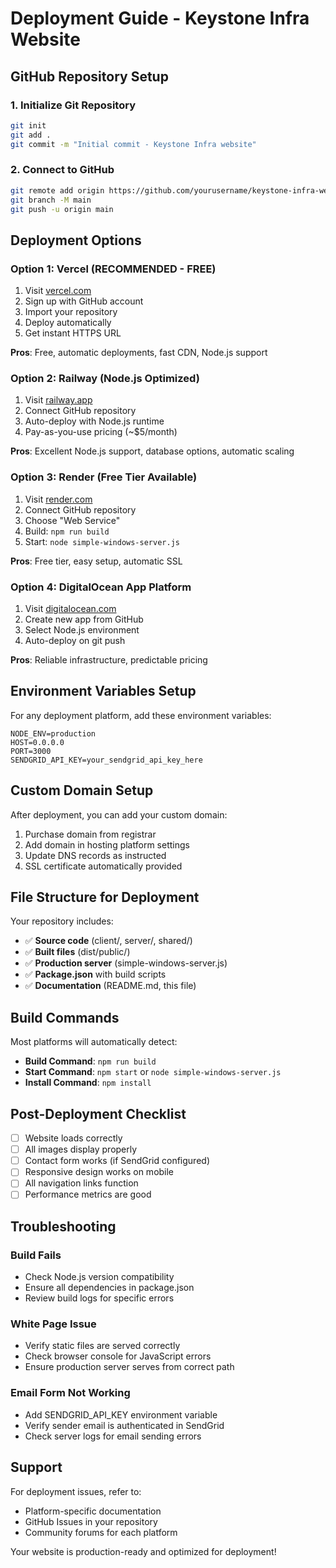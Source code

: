 # Deployment Guide - Keystone Infra Website

## GitHub Repository Setup

### 1. Initialize Git Repository
```bash
git init
git add .
git commit -m "Initial commit - Keystone Infra website"
```

### 2. Connect to GitHub
```bash
git remote add origin https://github.com/yourusername/keystone-infra-website.git
git branch -M main
git push -u origin main
```

## Deployment Options

### Option 1: Vercel (RECOMMENDED - FREE)
1. Visit [vercel.com](https://vercel.com)
2. Sign up with GitHub account
3. Import your repository
4. Deploy automatically
5. Get instant HTTPS URL

**Pros**: Free, automatic deployments, fast CDN, Node.js support

### Option 2: Railway (Node.js Optimized)
1. Visit [railway.app](https://railway.app)
2. Connect GitHub repository
3. Auto-deploy with Node.js runtime
4. Pay-as-you-use pricing (~$5/month)

**Pros**: Excellent Node.js support, database options, automatic scaling

### Option 3: Render (Free Tier Available)
1. Visit [render.com](https://render.com)
2. Connect GitHub repository
3. Choose "Web Service"
4. Build: `npm run build`
5. Start: `node simple-windows-server.js`

**Pros**: Free tier, easy setup, automatic SSL

### Option 4: DigitalOcean App Platform
1. Visit [digitalocean.com](https://digitalocean.com)
2. Create new app from GitHub
3. Select Node.js environment
4. Auto-deploy on git push

**Pros**: Reliable infrastructure, predictable pricing

## Environment Variables Setup

For any deployment platform, add these environment variables:

```
NODE_ENV=production
HOST=0.0.0.0
PORT=3000
SENDGRID_API_KEY=your_sendgrid_api_key_here
```

## Custom Domain Setup

After deployment, you can add your custom domain:
1. Purchase domain from registrar
2. Add domain in hosting platform settings
3. Update DNS records as instructed
4. SSL certificate automatically provided

## File Structure for Deployment

Your repository includes:
- ✅ **Source code** (client/, server/, shared/)
- ✅ **Built files** (dist/public/)
- ✅ **Production server** (simple-windows-server.js)
- ✅ **Package.json** with build scripts
- ✅ **Documentation** (README.md, this file)

## Build Commands

Most platforms will automatically detect:
- **Build Command**: `npm run build`
- **Start Command**: `npm start` or `node simple-windows-server.js`
- **Install Command**: `npm install`

## Post-Deployment Checklist

- [ ] Website loads correctly
- [ ] All images display properly
- [ ] Contact form works (if SendGrid configured)
- [ ] Responsive design works on mobile
- [ ] All navigation links function
- [ ] Performance metrics are good

## Troubleshooting

### Build Fails
- Check Node.js version compatibility
- Ensure all dependencies in package.json
- Review build logs for specific errors

### White Page Issue
- Verify static files are served correctly
- Check browser console for JavaScript errors
- Ensure production server serves from correct path

### Email Form Not Working
- Add SENDGRID_API_KEY environment variable
- Verify sender email is authenticated in SendGrid
- Check server logs for email sending errors

## Support

For deployment issues, refer to:
- Platform-specific documentation
- GitHub Issues in your repository
- Community forums for each platform

Your website is production-ready and optimized for deployment!